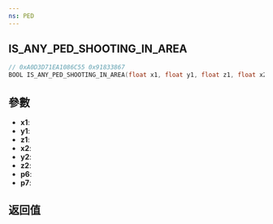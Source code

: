 ```yaml
---
ns: PED
---
```

## IS_ANY_PED_SHOOTING_IN_AREA

```c
// 0xA0D3D71EA1086C55 0x91833867
BOOL IS_ANY_PED_SHOOTING_IN_AREA(float x1, float y1, float z1, float x2, float y2, float z2, BOOL p6, BOOL p7);
```


## 參數
* **x1**: 
* **y1**: 
* **z1**: 
* **x2**: 
* **y2**: 
* **z2**: 
* **p6**: 
* **p7**: 

## 返回值
